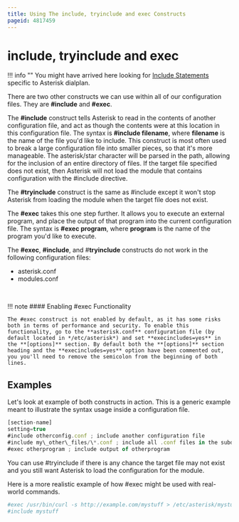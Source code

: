 ```yaml
---
title: Using The include, tryinclude and exec Constructs
pageid: 4817459
---
```


include, tryinclude and exec
============================




!!! info ""
    You might have arrived here looking for [Include Statements](/Configuration/Dialplan/Include-Statements) specific to Asterisk dialplan.

      
[//]: # (end-info)



There are two other constructs we can use within all of our configuration files. They are **#include** and **#exec**.

The **#include** construct tells Asterisk to read in the contents of another configuration file, and act as though the contents were at this location in this configuration file. The syntax is **#include filename**, where **filename** is the name of the file you'd like to include. This construct is most often used to break a large configuration file into smaller pieces, so that it's more manageable. The asterisk/star character will be parsed in the path, allowing for the inclusion of an entire directory of files. If the target file specified does not exist, then Asterisk will not load the module that contains configuration with the #include directive.

The **#tryinclude** construct is the same as #include except it won't stop Asterisk from loading the module when the target file does not exist.

The **#exec** takes this one step further. It allows you to execute an external program, and place the output of that program into the current configuration file. The syntax is **#exec program**, where **program** is the name of the program you'd like to execute.

The **#exec**, **#include**, and #**tryinclude** constructs do not work in the following configuration files:

* asterisk.conf
* modules.conf

 




!!! note 
    #### Enabling #exec Functionality

    The #exec construct is not enabled by default, as it has some risks both in terms of performance and security. To enable this functionality, go to the **asterisk.conf** configuration file (by default located in */etc/asterisk*) and set **execincludes=yes** in the **[options]** section. By default both the **[options]** section heading and the **execincludes=yes** option have been commented out, you you'll need to remove the semicolon from the beginning of both lines.

      
[//]: # (end-note)



Examples
--------

Let's look at example of both constructs in action. This is a generic example meant to illustrate the syntax usage inside a configuration file.




```javascript title=" " linenums="1"
[section-name]
setting=true
#include otherconfig.conf ; include another configuration file
#include my\_other\_files/\*.conf ; include all .conf files in the subdirectory my\_other\_files
#exec otherprogram ; include output of otherprogram

```


You can use #tryinclude if there is any chance the target file may not exist and you still want Asterisk to load the configuration for the module.

Here is a more realistic example of how #exec might be used with real-world commands.




```bash title=" " linenums="1"
#exec /usr/bin/curl -s http://example.com/mystuff > /etc/asterisk/mystuff
#include mystuff

```


